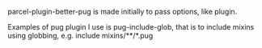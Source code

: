 parcel-plugin-better-pug is made initially to pass options, like plugin.

Examples of pug plugin I use is pug-include-glob, that is to include mixins using globbing, e.g. include mixins/**/*.pug
